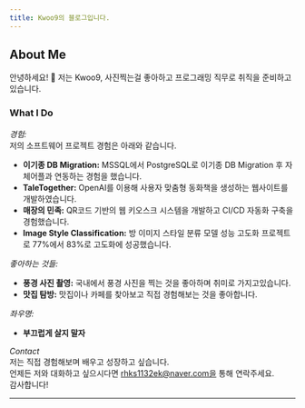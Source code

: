 ```yaml
---
title: Kwoo9의 블로그입니다.
---
```


## About Me

안녕하세요! 👋 저는 Kwoo9, 사진찍는걸 좋아하고 프로그래밍 직무로 취직을 준비하고 있습니다.

### What I Do

*경험:*  
저의 소프트웨어 프로젝트 경험은 아래와 같습니다.
- **이기종 DB Migration:** MSSQL에서 PostgreSQL로 이기종 DB Migration 후 자체어플과 연동하는 경험을 했습니다.
- **TaleTogether:** OpenAI를 이용해 사용자 맞춤형 동화책을 생성하는 웹사이트를 개발하였습니다.
- **매장의 민족:** QR코드 기반의 웹 키오스크 시스템을 개발하고 CI/CD 자동화 구축을 경험했습니다.
- **Image Style Classification:** 방 이미지 스타일 분류 모델 성능 고도화 프로젝트로 77%에서 83%로 고도화에 성공했습니다.

*좋아하는 것들:*
- **풍경 사진 촬영:** 국내에서 풍경 사진을 찍는 것을 좋아하며 취미로 가지고있습니다.
- **맛집 탐방:** 맛집이나 카페를 찾아보고 직접 경험해보는 것을 좋아합니다.

*좌우명:*
- **부끄럽게 살지 말자**

*Contact*  
저는 직접 경험해보며 배우고 성장하고 싶습니다.  
언제든 저와 대화하고 싶으시다면 rhks1132ek@naver.com을 통해 연락주세요.  
감사합니다!

---
